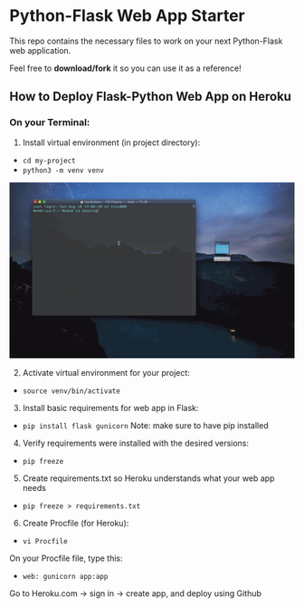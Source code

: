 

# Python-Flask Web App Starter
This repo contains the necessary files to work on your next Python-Flask web application.

Feel free to **download/fork** it so you can use it as a reference!


## How to Deploy Flask-Python Web App on Heroku

### On your Terminal:

1. Install virtual environment (in project directory):
- `cd my-project`
- `python3 -m venv venv`

![Install venv](gifs/walkthrough1.gif)

2. Activate virtual environment for your project:
- `source venv/bin/activate`


3. Install basic requirements for web app in Flask:
 - `pip install flask gunicorn`
 Note: make sure to have pip installed


4. Verify requirements were installed with the desired versions:
- `pip freeze`


5. Create requirements.txt so Heroku understands what your web app needs
- `pip freeze > requirements.txt`


6. Create Procfile (for Heroku):
- `vi Procfile`


On your Procfile file, type this:
- `web: gunicorn app:app`


Go to Heroku.com -> sign in -> create app, and deploy using Github
